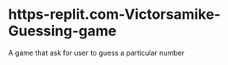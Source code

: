 # https-replit.com-Victorsamike-Guessing-game
A  game that ask for user to guess a particular number
